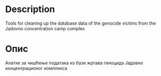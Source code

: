 # Description

Tools for cleaning up the database data of the genocide victims from
the Jadovno concentration camp complex

# Опис

Алатке за чишћење података из базе жртава геноцида Јадовно концентрационог
комплекса
